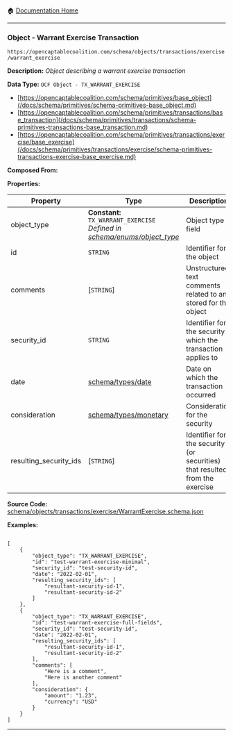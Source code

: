 :house: [Documentation Home](/README.md)

---

### Object - Warrant Exercise Transaction

`https://opencaptablecoalition.com/schema/objects/transactions/exercise/warrant_exercise`

**Description:** _Object describing a warrant exercise transaction_

**Data Type:** `OCF Object - TX_WARRANT_EXERCISE`

- [https://opencaptablecoalition.com/schema/primitives/base_object](/docs/schema/primitives/schema-primitives-base_object.md)
- [https://opencaptablecoalition.com/schema/primitives/transactions/base_transaction](/docs/schema/primitives/transactions/schema-primitives-transactions-base_transaction.md)
- [https://opencaptablecoalition.com/schema/primitives/transactions/exercise/base_exercise](/docs/schema/primitives/transactions/exercise/schema-primitives-transactions-exercise-base_exercise.md)

**Composed From:**

**Properties:**

| Property               | Type                                                                                                                            | Description                                                                 | Required   |
| ---------------------- | ------------------------------------------------------------------------------------------------------------------------------- | --------------------------------------------------------------------------- | ---------- |
| object_type            | **Constant:** `TX_WARRANT_EXERCISE`</br>_Defined in [schema/enums/object_type](/docs/schema/enums/schema-enums-object_type.md)_ | Object type field                                                           | `REQUIRED` |
| id                     | `STRING`                                                                                                                        | Identifier for the object                                                   | `REQUIRED` |
| comments               | [`STRING`]</br>                                                                                                                 | Unstructured text comments related to and stored for the object             | -          |
| security_id            | `STRING`                                                                                                                        | Identifier for the security which the transaction applies to                | `REQUIRED` |
| date                   | [schema/types/date](/docs/schema/types/schema-types-date.md)                                                                    | Date on which the transaction occurred                                      | `REQUIRED` |
| consideration          | [schema/types/monetary](/docs/schema/types/schema-types-monetary.md)                                                            | Consideration for the security                                              | -          |
| resulting_security_ids | [`STRING`]</br>                                                                                                                 | Identifier for the security (or securities) that resulted from the exercise | `REQUIRED` |

**Source Code:** [schema/objects/transactions/exercise/WarrantExercise.schema.json](/schema/objects/transactions/exercise/WarrantExercise.schema.json)

**Examples:**

```

[
    {
        "object_type": "TX_WARRANT_EXERCISE",
        "id": "test-warrant-exercise-minimal",
        "security_id": "test-security-id",
        "date": "2022-02-01",
        "resulting_security_ids": [
            "resultant-security-id-1",
            "resultant-security-id-2"
        ]
    },
    {
        "object_type": "TX_WARRANT_EXERCISE",
        "id": "test-warrant-exercise-full-fields",
        "security_id": "test-security-id",
        "date": "2022-02-01",
        "resulting_security_ids": [
            "resultant-security-id-1",
            "resultant-security-id-2"
        ],
        "comments": [
            "Here is a comment",
            "Here is another comment"
        ],
        "consideration": {
            "amount": "1.23",
            "currency": "USD"
        }
    }
]

```

---
